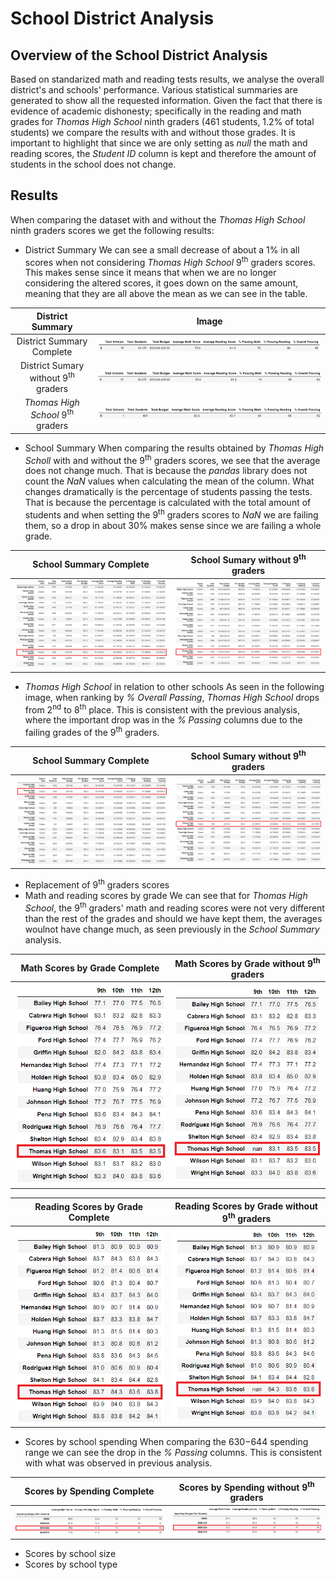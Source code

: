 # School District Analysis
## Overview of the School District Analysis
Based on standarized math and reading tests results, we analyse the overall district's and schools' performance. Various statistical summaries are generated to show all the requested information. Given the fact that there is evidence of academic dishonesty; specifically in the reading and math grades for *Thomas High School* ninth graders (461 students, 1.2% of total students) we compare the results with and without those grades. It is important to highlight that since we are only setting as *null* the math and reading scores, the *Student ID* column is kept and therefore the amount of students in the school does not change.

## Results
When comparing the dataset with and without the *Thomas High School* ninth graders scores we get the following results:

- District Summary
We can see a small decrease of about a 1% in all scores when not considering *Thomas High School* 9<sup>th</sup> graders scores. This makes sense since it means that when we are no longer considering the altered scores, it goes down on the same amount, meaning that they are all above the mean as we can see in the table.

District Summary                               | Image
:---------------------------------------------:|:-------------------------------------:
District Summary Complete                      | ![](Resources/District_Summary_Complete.png)
District Sumary without 9<sup>th</sup> graders | ![](Resources/District_Summary_NaN.png) 
*Thomas High School* 9<sup>th</sup> graders    | ![](Resources/District_Summary_ths.png) 

- School Summary
When comparing the results obtained by *Thomas High Scholl* with and without the 9<sup>th</sup> graders scores, we see that the average does not change much. That is because the *pandas* library does not count the *NaN* values when calculating the mean of the column. What changes dramatically is the percentage of students passing the tests. That is because the percentage is calculated with the total amount of students and when setting the 9<sup>th</sup> graders scores to *NaN* we are failing them, so a drop in about 30% makes sense since we are failing a whole grade.
 
School Summary Complete                        | School Sumary without 9<sup>th</sup> graders
:---------------------------------------------:|:-------------------------------------:
![](Resources/School_Summary_Complete.png)     | ![](Resources/School_Summary_NaN.png)

- *Thomas High School* in relation to other schools
As seen in the following image, when ranking by *% Overall Passing*, *Thomas High School* drops from 2<sup>nd</sup> to 8<sup>th</sup> place. This is consistent with the previous analysis, where the important drop was in the *% Passing* columns due to the failing grades of the 9<sup>th</sup> graders.

School Summary Complete                           | School Sumary without 9<sup>th</sup> graders
:------------------------------------------------:|:-------------------------------------:
![](Resources/School_Summary_Complete_Sorted.png) | ![](Resources/School_Summary_NaN_Sorted.png)

- Replacement of 9<sup>th</sup> graders scores
 - Math and reading scores by grade
 We can see that for *Thomas High School*, the 9<sup>th</sup> graders' math and reading scores were not very different than the rest of the grades and should we have kept them, the averages woulnot have change much, as seen previously in the *School Summary* analysis.

 Math Scores by Grade Complete                   | Math Scores by Grade without 9<sup>th</sup> graders
:-----------------------------------------------:|:-------------------------------------:
![](Resources/Math_Scores_Grades_Complete.png)   | ![](Resources/Math_Scores_Grades_Nan.png)

 Reading Scores by Grade Complete                 | Reading Scores by Grade without 9<sup>th</sup> graders
:------------------------------------------------:|:-------------------------------------:
![](Resources/Reading_Scores_Grades_Complete.png) | ![](Resources/Reading_Scores_Grades_NaN.png)

 - Scores by school spending
 When comparing the $630-$644 spending range we can see the drop in the *% Passing* columns. This is consistent with what was observed in previous analysis.

  Scores by Spending Complete        | Scores by Spending without 9<sup>th</sup> graders
:-----------------------------------:|:-------------------------------------:
![](Resources/Spending_Complete.png) | ![](Resources/Spending_NaN.png)

 - Scores by school size
 - Scores by school type